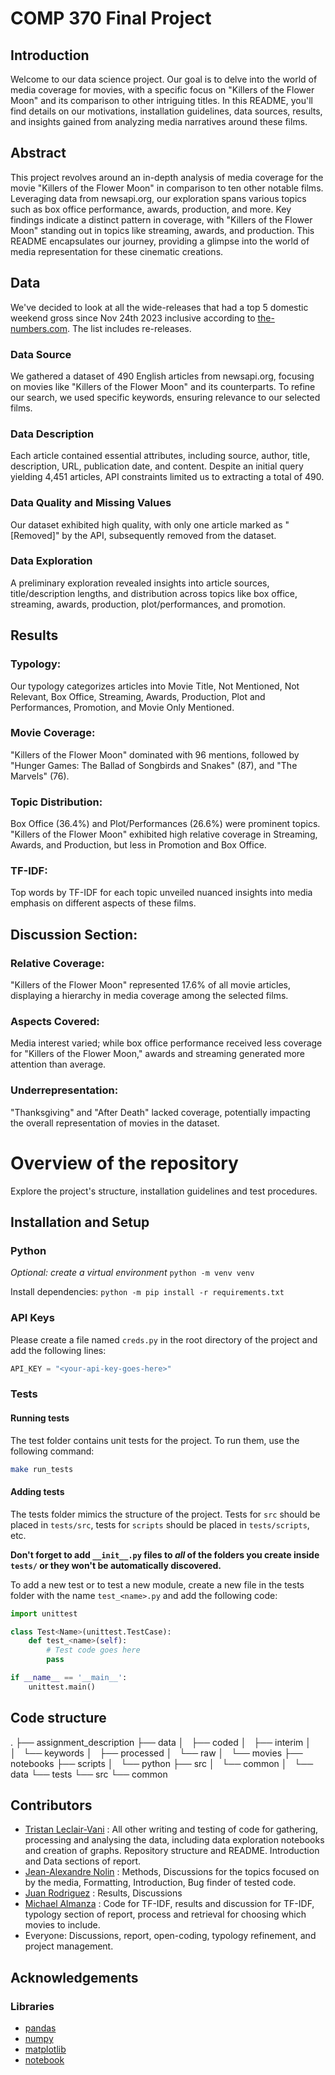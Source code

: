 # COMP 370 Final Project

## Introduction

Welcome to our data science project. Our goal is to delve into the world of media coverage for movies, with a specific focus on "Killers of the Flower Moon" and its comparison to other intriguing titles. In this README, you'll find details on our motivations, installation guidelines, data sources, results, and insights gained from analyzing media narratives around these films.

## Abstract

This project revolves around an in-depth analysis of media coverage for the movie "Killers of the Flower Moon" in comparison to ten other notable films. Leveraging data from newsapi.org, our exploration spans various topics such as box office performance, awards, production, and more. Key findings indicate a distinct pattern in coverage, with "Killers of the Flower Moon" standing out in topics like streaming, awards, and production. This README encapsulates our journey, providing a glimpse into the world of media representation for these cinematic creations.

## Data

We've decided to look at all the wide-releases that had a top 5 domestic weekend gross since Nov 24th 2023 inclusive according to [the-numbers.com](the-numbers.com). The list includes re-releases.

### Data Source

We gathered a dataset of 490 English articles from newsapi.org, focusing on movies like "Killers of the Flower Moon" and its counterparts. To refine our search, we used specific keywords, ensuring relevance to our selected films.

### Data Description

Each article contained essential attributes, including source, author, title, description, URL, publication date, and content. Despite an initial query yielding 4,451 articles, API constraints limited us to extracting a total of 490.

### Data Quality and Missing Values

Our dataset exhibited high quality, with only one article marked as "[Removed]" by the API, subsequently removed from the dataset.

### Data Exploration

A preliminary exploration revealed insights into article sources, title/description lengths, and distribution across topics like box office, streaming, awards, production, plot/performances, and promotion.

## Results

### Typology:

Our typology categorizes articles into Movie Title, Not Mentioned, Not Relevant, Box Office, Streaming, Awards, Production, Plot and Performances, Promotion, and Movie Only Mentioned.

### Movie Coverage:

"Killers of the Flower Moon" dominated with 96 mentions, followed by "Hunger Games: The Ballad of Songbirds and Snakes" (87), and "The Marvels" (76).

### Topic Distribution:

Box Office (36.4%) and Plot/Performances (26.6%) were prominent topics. "Killers of the Flower Moon" exhibited high relative coverage in Streaming, Awards, and Production, but less in Promotion and Box Office.

### TF-IDF:

Top words by TF-IDF for each topic unveiled nuanced insights into media emphasis on different aspects of these films.

## Discussion Section:

### Relative Coverage:

"Killers of the Flower Moon" represented 17.6% of all movie articles, displaying a hierarchy in media coverage among the selected films.

### Aspects Covered:

Media interest varied; while box office performance received less coverage for "Killers of the Flower Moon," awards and streaming generated more attention than average.

### Underrepresentation:

"Thanksgiving" and "After Death" lacked coverage, potentially impacting the overall representation of movies in the dataset.

# Overview of the repository

Explore the project's structure, installation guidelines and test procedures.

## Installation and Setup

### Python

*Optional: create a virtual environment*
`python -m venv venv`

Install dependencies:
`python -m pip install -r requirements.txt`

### API Keys

Please create a file named `creds.py` in the root directory of the project and add the following lines:

```Python
API_KEY = "<your-api-key-goes-here>"
```

### Tests

#### Running tests

The test folder contains unit tests for the project. To run them, use the following command:
```bash
make run_tests
```

#### Adding tests

The tests folder mimics the structure of the project.
Tests for `src` should be placed in `tests/src`, tests for `scripts` should be placed in `tests/scripts`, etc. 

**Don't forget to add `__init__.py` files to *all* of the folders you create inside `tests/` or they won't be automatically discovered.**

To add a new test or to test a new module, create a new file in the tests folder with the name `test_<name>.py` and add the following code:

```Python
import unittest

class Test<Name>(unittest.TestCase):
    def test_<name>(self):
        # Test code goes here
        pass

if __name__ == '__main__':
    unittest.main()
```

## Code structure
.
├── assignment_description
├── data
│   ├── coded
│   ├── interim
│   │   └── keywords
│   ├── processed
│   └── raw
│       └── movies
├── notebooks
├── scripts
│   └── python
├── src
│   └── common
│   └── data
└── tests
    └── src
        └── common

## Contributors

- [Tristan Leclair-Vani](https://github.com/TristanLeclair) : All other writing and testing of code for gathering, processing and analysing the data, including data exploration notebooks and creation of graphs. Repository structure and README. Introduction and Data sections of report.
- [Jean-Alexandre Nolin](https://github.com/JANolin) : Methods, Discussions for the topics focused on by the media, Formatting, Introduction, Bug finder of tested code.
- [Juan Rodriguez](https://github.com/JiRodriguez2411) : Results, Discussions
- [Michael Almanza](https://github.com/MichaelAlmanza) : Code for TF-IDF, results and discussion for TF-IDF, typology section of report, process and retrieval for choosing which movies to include.
- Everyone: Discussions, report, open-coding, typology refinement, and project management.

## Acknowledgements

### Libraries

- [pandas](https://pandas.pydata.org/)
- [numpy](https://numpy.org/)
- [matplotlib](https://matplotlib.org/)
- [notebook](https://jupyter.org/)
